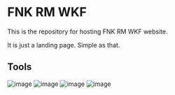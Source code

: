 # FNK RM WKF

This is the repository for hosting FNK RM WKF website.

It is just a landing page. Simple as that.

## Tools

![image](https://img.shields.io/badge/HTML-e33c26?style=for-the-badge&logo=html5&logoColor=white) 
![image](https://img.shields.io/badge/CSS-1572B6?style=for-the-badge&logo=css3&logoColor=white) 
![image](https://img.shields.io/badge/JavaScript-c4b112?style=for-the-badge&logo=javascript&logoColor=white) 
![image](https://img.shields.io/badge/Express%20js-000000?style=for-the-badge&logo=express&logoColor=white)

